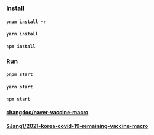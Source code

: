### Install
#### `pnpm install -r`
#### `yarn install`
#### `npm install`

### Run
#### `pnpm start`
#### `yarn start`
#### `npm start`

#### [changdoc/naver-vaccine-macro](https://github.com/changdoc/naver-vaccine-macro)
#### [SJang1/2021-korea-covid-19-remaining-vaccine-macro](https://github.com/SJang1/2021-korea-covid-19-remaining-vaccine-macro)

